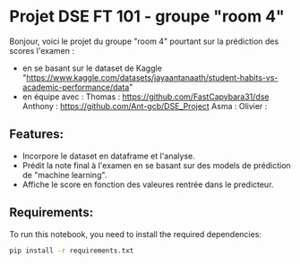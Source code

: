 # Projet DSE FT 101 - groupe "room 4"

Bonjour, 
voici le projet du groupe "room 4" pourtant sur la prédiction des scores l'examen :
 - en se basant sur le dataset de Kaggle "https://www.kaggle.com/datasets/jayaantanaath/student-habits-vs-academic-performance/data"
 - en équipe avec :
Thomas   : https://github.com/FastCapybara31/dse
Anthony  : https://github.com/Ant-gcb/DSE_Project
Asma     :
Olivier  : 

## Features:
- Incorpore le dataset en dataframe et l'analyse.
- Prédit la note final à l'examen en se basant sur des models de prédiction de "machine learning".
- Affiche le score en fonction des valeures rentrée dans le predicteur.


## Requirements:
To run this notebook, you need to install the required dependencies:

```bash
pip install -r requirements.txt
